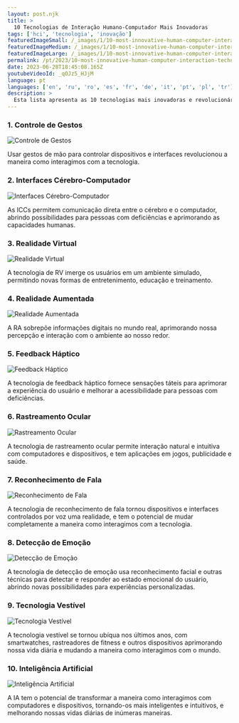```yaml
---
layout: post.njk
title: >
  10 Tecnologias de Interação Humano-Computador Mais Inovadoras
tags: ['hci', 'tecnologia', 'inovação']
featuredImageSmall: /_images/1/10-most-innovative-human-computer-interaction-technologies-cover-pt-small.webp
featuredImageMedium: /_images/1/10-most-innovative-human-computer-interaction-technologies-cover-pt-medium.webp
featuredImageLarge: /_images/1/10-most-innovative-human-computer-interaction-technologies-cover-pt-large.webp
permalink: /pt/2023/10-most-innovative-human-computer-interaction-technologies.html
date: 2023-06-28T18:45:08.165Z
youtubeVideoId: _qOJz5_HJjM
language: pt
languages: ['en', 'ru', 'ro', 'es', 'fr', 'de', 'it', 'pt', 'pl', 'tr']
description: >
  Esta lista apresenta as 10 tecnologias mais inovadoras e revolucionárias no campo da Interação Humano-Computador.
---
```


### 1. Controle de Gestos

![Controle de Gestos](/_images/2/28590a05a16371605f81a4930c9c7f6c-medium.webp)

Usar gestos de mão para controlar dispositivos e interfaces revolucionou a maneira como interagimos com a tecnologia.

### 2. Interfaces Cérebro-Computador

![Interfaces Cérebro-Computador](/_images/d/dc03c4424c84c4d8350cf938dbe4f941-medium.webp)

As ICCs permitem comunicação direta entre o cérebro e o computador, abrindo possibilidades para pessoas com deficiências e aprimorando as capacidades humanas.

### 3. Realidade Virtual

![Realidade Virtual](/_images/6/6b76f45a78e7885422bedff929b21e73-medium.webp)

A tecnologia de RV imerge os usuários em um ambiente simulado, permitindo novas formas de entretenimento, educação e treinamento.

### 4. Realidade Aumentada

![Realidade Aumentada](/_images/1/108c611a10653bd2b3aec1205bf3c3c5-medium.webp)

A RA sobrepõe informações digitais no mundo real, aprimorando nossa percepção e interação com o ambiente ao nosso redor.

### 5. Feedback Háptico

![Feedback Háptico](/_images/8/8f606579ee311c7f6593c83aaaa01cfc-medium.webp)

A tecnologia de feedback háptico fornece sensações táteis para aprimorar a experiência do usuário e melhorar a acessibilidade para pessoas com deficiências.

### 6. Rastreamento Ocular

![Rastreamento Ocular](/_images/b/be96b0863ac26bf9aff7cedf87a20238-medium.webp)

A tecnologia de rastreamento ocular permite interação natural e intuitiva com computadores e dispositivos, e tem aplicações em jogos, publicidade e saúde.

### 7. Reconhecimento de Fala

![Reconhecimento de Fala](/_images/a/a4ff773343c002509066547e8669503d-medium.webp)

A tecnologia de reconhecimento de fala tornou dispositivos e interfaces controlados por voz uma realidade, e tem o potencial de mudar completamente a maneira como interagimos com a tecnologia.

### 8. Detecção de Emoção

![Detecção de Emoção](/_images/8/88b97ca1cc173c272fccbe945f6f567f-medium.webp)

A tecnologia de detecção de emoção usa reconhecimento facial e outras técnicas para detectar e responder ao estado emocional do usuário, abrindo novas possibilidades para experiências personalizadas.

### 9. Tecnologia Vestível

![Tecnologia Vestível](/_images/4/40e4818dc66241302925f1f96b29b655-medium.webp)

A tecnologia vestível se tornou ubíqua nos últimos anos, com smartwatches, rastreadores de fitness e outros dispositivos aprimorando nossa vida diária e mudando a maneira como interagimos com o mundo.

### 10. Inteligência Artificial

![Inteligência Artificial](/_images/3/3ed6254404cb7f7d18896b3322a6e41e-medium.webp)

A IA tem o potencial de transformar a maneira como interagimos com computadores e dispositivos, tornando-os mais inteligentes e intuitivos, e melhorando nossas vidas diárias de inúmeras maneiras.

